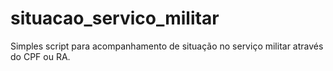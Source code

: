 # situacao_servico_militar
Simples script para acompanhamento de situação no serviço militar através do CPF ou RA.
